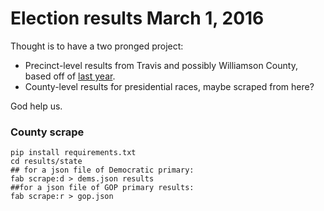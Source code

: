Election results March 1, 2016
===============================

Thought is to have a two pronged project:

* Precinct-level results from Travis and possibly Williamson County, based off of [last year](http://projects.statesman.com/databases/election-map-20151103/).
* County-level results for presidential races, maybe scraped from here?

God help us.

### County scrape
``` shell
pip install requirements.txt
cd results/state
## for a json file of Democratic primary:
fab scrape:d > dems.json results
##for a json file of GOP primary results:
fab scrape:r > gop.json 
```